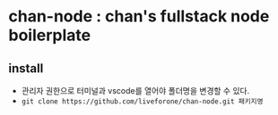# chan-node : chan's fullstack node boilerplate

## install

- 관리자 권한으로 터미널과 vscode를 열어야 폴더명을 변경할 수 있다.
- `git clone https://github.com/liveforone/chan-node.git 패키지명`
